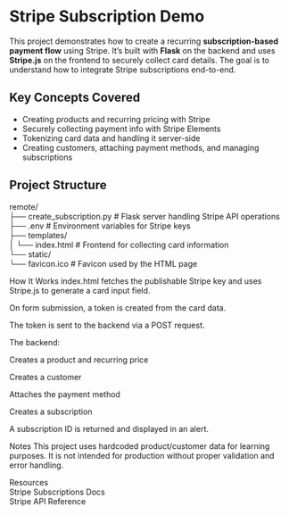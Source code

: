 # Stripe Subscription Demo

This project demonstrates how to create a recurring **subscription-based payment flow** using Stripe. It’s built with **Flask** on the backend and uses **Stripe.js** on the frontend to securely collect card details. The goal is to understand how to integrate Stripe subscriptions end-to-end.

##  Key Concepts Covered

- Creating products and recurring pricing with Stripe
- Securely collecting payment info with Stripe Elements
- Tokenizing card data and handling it server-side
- Creating customers, attaching payment methods, and managing subscriptions

##  Project Structure

remote/  
├── create_subscription.py # Flask server handling Stripe API operations  
├── .env # Environment variables for Stripe keys  
├── templates/  
│ └── index.html # Frontend for collecting card information  
└── static/      
    └── favicon.ico # Favicon used by the HTML page  

How It Works
index.html fetches the publishable Stripe key and uses Stripe.js to generate a card input field.

On form submission, a token is created from the card data.

The token is sent to the backend via a POST request.

The backend:

Creates a product and recurring price

Creates a customer

Attaches the payment method

Creates a subscription

A subscription ID is returned and displayed in an alert.

 Notes
This project uses hardcoded product/customer data for learning purposes.
It is not intended for production without proper validation and error handling.

Resources  
Stripe Subscriptions Docs  
Stripe API Reference
